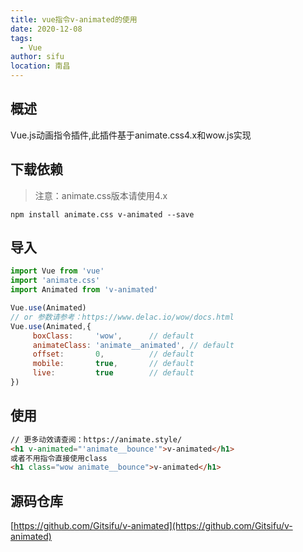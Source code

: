 ```yaml
---
title: vue指令v-animated的使用
date: 2020-12-08
tags:
  - Vue
author: sifu
location: 南昌
---
```


## 概述

Vue.js动画指令插件,此插件基于animate.css4.x和wow.js实现

## 下载依赖

> 注意：animate.css版本请使用4.x

``` shell
npm install animate.css v-animated --save
```

## 导入
``` javascript
import Vue from 'vue'
import 'animate.css'
import Animated from 'v-animated'

Vue.use(Animated)
// or 参数请参考：https://www.delac.io/wow/docs.html
Vue.use(Animated,{
     boxClass:     'wow',      // default
     animateClass: 'animate__animated', // default
     offset:       0,          // default
     mobile:       true,       // default
     live:         true        // default
})
```
## 使用
``` html
// 更多动效请查阅：https://animate.style/
<h1 v-animated="'animate__bounce'">v-animated</h1>
或者不用指令直接使用class
<h1 class="wow animate__bounce">v-animated</h1>
```

## 源码仓库

[https://github.com/Gitsifu/v-animated](https://github.com/Gitsifu/v-animated)


<Vssue :title="$title" />